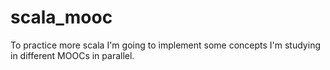 # scala_mooc

To practice more scala I'm going to implement some concepts I'm studying in different MOOCs in parallel.
